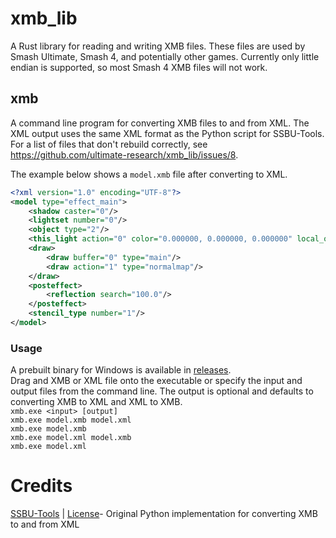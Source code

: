# xmb_lib
A Rust library for reading and writing XMB files. These files are used by Smash Ultimate, Smash 4, and potentially other games. Currently only little endian is supported, so most Smash 4 XMB files will not work.

## xmb
A command line program for converting XMB files to and from XML. The XML output uses the same XML format as the Python script for SSBU-Tools. For a list of files that don't rebuild correctly, see https://github.com/ultimate-research/xmb_lib/issues/8.

The example below shows a `model.xmb` file after converting to XML.  
```xml
<?xml version="1.0" encoding="UTF-8"?>
<model type="effect_main">
    <shadow caster="0"/>
    <lightset number="0"/>
    <object type="2"/>
    <this_light action="0" color="0.000000, 0.000000, 0.000000" local_offset="0, 0, 0" offset="0.0" radius="20.0"/>
    <draw>
        <draw buffer="0" type="main"/>
        <draw action="1" type="normalmap"/>
    </draw>
    <posteffect>
        <reflection search="100.0"/>
    </posteffect>
    <stencil_type number="1"/>
</model>
```

### Usage
A prebuilt binary for Windows is available in [releases](https://github.com/ultimate-research/xmb_lib/releases).  
Drag and XMB or XML file onto the executable or specify the input and output files from the command line. The output is optional and defaults to converting XMB to XML and XML to XMB.   
`xmb.exe <input> [output]`  
`xmb.exe model.xmb model.xml`  
`xmb.exe model.xmb`  
`xmb.exe model.xml model.xmb`  
`xmb.exe model.xml`  

# Credits
[SSBU-Tools](https://github.com/Sammi-Husky/SSBU-TOOLS) | [License](https://github.com/Sammi-Husky/SSBU-TOOLS/blob/master/LICENSE)- Original Python implementation for converting XMB to and from XML
